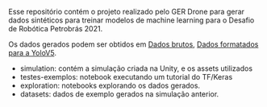 Esse repositório contém o projeto realizado pelo GER Drone para gerar dados sintéticos para treinar modelos de machine learning para o Desafio de Robótica Petrobrás 2021. 

Os dados gerados podem ser obtidos em [Dados brutos](https://drive.google.com/drive/folders/1wAd4orS4DzqpG2xD3Jn6hh7_kzwSqeea?usp=sharing), [Dados formatados para a YoloV5](https://universe.roboflow.com/ger/ger-drone-cbr-2021).

- simulation: contém a simulação criada na Unity, e os assets utilizados
- testes-exemplos: notebook executando um tutorial do TF/Keras
- exploration: notebooks explorando os dados gerados.
- datasets: dados de exemplo gerados na simulação anterior.  

